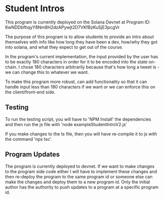 # Student Intros
This program is currently deployed on the Solana Devnet at Program ID: 6wNDDbfhqyY8Nm8H2dzAPywjt2D7VKfBzKuSjE3pcgVr

The purpose of this program is to allow students to provide an intro about themselves with info like how long they have been a dev, how/why they got into solana, and what they expect to get out of the course. 

In the program's current implementation, the input provided by the user has to be exactly 180 characters in order for it to be encoded into the state on-chain. I chose 180 characters arbitrarily because that's how long a tweet is - we can change this to whatever we want.

To make this program more robust, can add functionality so that it can handle input less than 180 characters if we want or we can enforce this on the client/front-end side.

## Testing
To run the testing script, you will have to 'NPM Install' the dependencies and then run the js file with 'node exampleStudentIntroV2.js'

If you make changes to the ts file, then you will have re-compile it to js with the command 'npx tsc'.

## Program Updates
The program is currently deployed to devnet. If we want to make changes to the program side code either I will have to implement these changes and then re-deploy the program to the same program id or someone else can make the changes and deploy them to a new program id. Only the initial author has the authority to push updates to a program at a specific program id.
